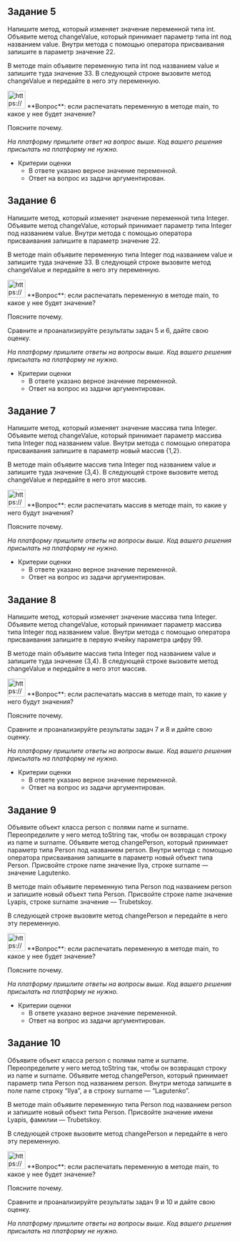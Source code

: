 ## Задание 5

Напишите метод, который изменяет значение переменной типа int. Объявите метод changeValue, который принимает параметр типа int под названием value. Внутри метода с помощью оператора присваивания запишите в параметр значение 22.

В методе main объявите переменную типа int под названием value и запишите туда значение 33. В следующей строке вызовите метод changeValue и передайте в него эту переменную.

<aside>
<img src="https://s3-us-west-2.amazonaws.com/secure.notion-static.com/951dd6c4-3c4b-4fd2-a5f5-8ca392cfbdf0/Снимок_экрана_2022-01-20_в_15.12.50.png" alt="https://s3-us-west-2.amazonaws.com/secure.notion-static.com/951dd6c4-3c4b-4fd2-a5f5-8ca392cfbdf0/Снимок_экрана_2022-01-20_в_15.12.50.png" width="40px" /> **Вопрос**: если распечатать переменную в методе main, то какое у нее будет значение? 

Поясните почему.

</aside>

*На платформу пришлите ответ на вопрос выше.  Код вашего решения присылать на платформу не нужно.*

- Критерии оценки
    - В ответе указано верное значение переменной.
    - Ответ на вопрос из задачи аргументирован.

## Задание 6

Напишите метод, который изменяет значение переменной типа Integer. Объявите метод changeValue, который принимает параметр типа Integer под названием value. Внутри метода с помощью оператора присваивания запишите в параметр значение 22.

В методе main объявите переменную типа Integer под названием value и запишите туда значение 33. В следующей строке вызовите метод changeValue и передайте в него эту переменную.

<aside>
<img src="https://s3-us-west-2.amazonaws.com/secure.notion-static.com/f41ae32a-5734-4843-812d-adc498ea751c/Снимок_экрана_2022-01-20_в_15.12.50.png" alt="https://s3-us-west-2.amazonaws.com/secure.notion-static.com/f41ae32a-5734-4843-812d-adc498ea751c/Снимок_экрана_2022-01-20_в_15.12.50.png" width="40px" /> **Вопрос**: если распечатать переменную в методе main, то какое у нее будет значение? 

Поясните почему.

Сравните и проанализируйте результаты задач 5 и 6, дайте свою оценку.

</aside>

*На платформу пришлите ответы на вопросы выше.   Код вашего решения присылать на платформу не нужно.*

- Критерии оценки
    - В ответе указано верное значение переменной.
    - Ответ на вопрос из задачи аргументирован.


## **Задание 7**

Напишите метод, который изменяет значение массива типа Integer. Объявите метод changeValue, который принимает параметр массива типа Integer под названием value. Внутри метода с помощью оператора присваивания запишите в параметр новый массив {1,2}.

В методе main объявите массив типа Integer под названием value и запишите туда значение {3,4}. В следующей строке вызовите метод changeValue и передайте в него этот массив.

<aside>
<img src="https://s3-us-west-2.amazonaws.com/secure.notion-static.com/70b1a030-4e31-49a3-b565-45f9f1815ef8/Снимок_экрана_2022-01-20_в_15.12.50.png" alt="https://s3-us-west-2.amazonaws.com/secure.notion-static.com/70b1a030-4e31-49a3-b565-45f9f1815ef8/Снимок_экрана_2022-01-20_в_15.12.50.png" width="40px" /> **Вопрос**: если распечатать массив в методе main, то какие у него будут значения?

Поясните почему.

</aside>

*На платформу пришлите ответы на вопросы выше.   Код вашего решения присылать на платформу не нужно.*

- Критерии оценки
    - В ответе указано верное значение переменной.
    - Ответ на вопрос из задачи аргументирован.


## **Задание 8**

Напишите метод, который изменяет значение массива типа Integer. Объявите метод changeValue, который принимает параметр массива типа Integer под названием value. Внутри метода с помощью оператора присваивания запишите в первую ячейку параметра цифру 99.

В методе main объявите массив типа Integer под названием value и запишите туда значение {3,4}. В следующей строке вызовите метод changeValue и передайте в него этот массив.

<aside>
<img src="https://s3-us-west-2.amazonaws.com/secure.notion-static.com/49128106-9fd3-43c2-ab0a-9abb65b31da6/Снимок_экрана_2022-01-20_в_15.12.50.png" alt="https://s3-us-west-2.amazonaws.com/secure.notion-static.com/49128106-9fd3-43c2-ab0a-9abb65b31da6/Снимок_экрана_2022-01-20_в_15.12.50.png" width="40px" /> **Вопрос**: если распечатать массив в методе main, то какие у него будут значения?

Поясните почему.

Сравните и проанализируйте результаты задач 7 и 8 и дайте свою оценку.

</aside>

*На платформу пришлите ответы на вопросы выше.   Код вашего решения присылать на платформу не нужно.*

- Критерии оценки
    - В ответе указано верное значение переменной.
    - Ответ на вопрос из задачи аргументирован.


## **Задание 9**

Объявите объект класса person с полями name и surname. Переопределите у него метод toString так, чтобы он возвращал строку из name и surname. Объявите метод changePerson, который принимает параметр типа Person под названием person. Внутри метода с помощью оператора присваивания запишите в параметр новый объект типа Person. Присвойте строке name значение Ilya, строке surname — значение Lagutenko.

В методе main объявите переменную типа Person под названием person и запишите новый объект типа Person. Присвойте строке name значение Lyapis, строке surname значение — Trubetskoy.

В следующей строке вызовите метод changePerson и передайте в него эту переменную.

<aside>
<img src="https://s3-us-west-2.amazonaws.com/secure.notion-static.com/a8b946f1-9553-4d45-aa6f-028fb9085d18/Снимок_экрана_2022-01-20_в_15.12.50.png" alt="https://s3-us-west-2.amazonaws.com/secure.notion-static.com/a8b946f1-9553-4d45-aa6f-028fb9085d18/Снимок_экрана_2022-01-20_в_15.12.50.png" width="40px" /> **Вопрос**: если распечатать переменную в методе main, то какое у нее будет значение? 

Поясните почему.

</aside>

*На платформу пришлите ответы на вопросы выше.   Код вашего решения присылать на платформу не нужно.*

- Критерии оценки
    - В ответе указано верное значение переменной.
    - Ответ на вопрос из задачи аргументирован.


## Задание 10

Объявите объект класса person с полями name и surname. Переопределите у него метод toString так, чтобы он возвращал строку из name и surname. Объявите метод changePerson, который принимает параметр типа Person под названием person. Внутри метода запишите в поле name строку “Ilya”, а в строку surname — “Lagutenko”.

В методе main объявите переменную типа Person под названием person и запишите новый объект типа Person. Присвойте значение имени Lyapis, фамилии — Trubetskoy.

В следующей строке вызовите метод changePerson и передайте в него эту переменную.

<aside>
<img src="https://s3-us-west-2.amazonaws.com/secure.notion-static.com/45c91acc-a0c4-4c64-a3e9-ec49bf5a5d11/Снимок_экрана_2022-01-20_в_15.12.50.png" alt="https://s3-us-west-2.amazonaws.com/secure.notion-static.com/45c91acc-a0c4-4c64-a3e9-ec49bf5a5d11/Снимок_экрана_2022-01-20_в_15.12.50.png" width="40px" /> **Вопрос**: если распечатать переменную в методе main, то какое у нее будет значение? 

Поясните почему.

Сравните и проанализируйте результаты задач 9 и 10 и дайте свою оценку.

</aside>

*На платформу пришлите ответы на вопросы выше.   Код вашего решения присылать на платформу не нужно.*